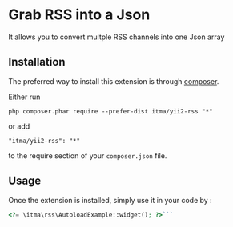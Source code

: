 Grab RSS into a Json
====================
It allows you to convert multple RSS channels into one Json array

Installation
------------

The preferred way to install this extension is through [composer](http://getcomposer.org/download/).

Either run

```
php composer.phar require --prefer-dist itma/yii2-rss "*"
```

or add

```
"itma/yii2-rss": "*"
```

to the require section of your `composer.json` file.


Usage
-----

Once the extension is installed, simply use it in your code by  :

```php
<?= \itma\rss\AutoloadExample::widget(); ?>```